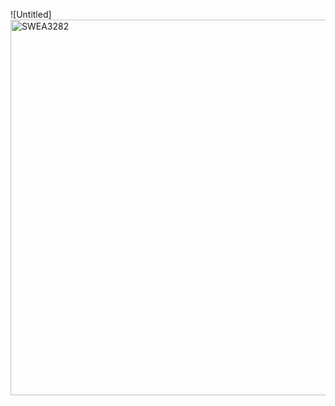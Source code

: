 ![Untitled]
<img width="601" alt="SWEA3282" src="https://user-images.githubusercontent.com/74286242/161069037-a3e2f52c-65b3-49ad-8f20-46986a856b1b.png">
